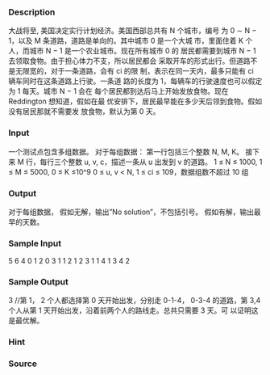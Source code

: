 
### Description
大战将至, 美国决定实行计划经济。美国西部总共有 N 个城市，编号
为 0 ∼ N − 1，以及 M 条道路，道路是单向的。其中城市 0 是一个大城
市，里面住着 K 个人，而城市 N − 1 是一个农业城市。现在所有城市 0 的
居民都需要到城市 N − 1 去领取食物。由于担心体力不支，所以居民都会
采取开车的形式出行。但道路不是无限宽的，对于一条道路，会有 ci 的限
制，表示在同一天内，最多只能有 ci 辆车同时在这条道路上行驶。一条道
路的长度为 1，每辆车的行驶速度也可以假定为 1 每天。城市 N − 1 会在
每个居民都到达后马上开始发放食物。现在 Reddington 想知道，假如在最
优安排下，居民最早能在多少天后领到食物。假如没有居民那就不需要发
放食物，默认为第 0 天。


### Input
一个测试点包含多组数据。
对于每组数据：
第一行包括三个整数 N, M, K。
接下来 M 行，每行三个整数 u, v, c，描述一条从 u 出发到 v 的道路。
1 ≤ N ≤ 1000, 1 ≤ M ≤ 5000, 0 ≤ K ≤10^9
0 ≤ u, v < N, 1 ≤ ci ≤ 109，数据组数不超过 10 组


### Output
对于每组数据，
假如无解，输出”No solution”，不包括引号。
假如有解，输出最早的天数。

### Sample Input
5 6 4 
0 1 2
0 3 1
1 2 1
2 3 1
1 4 1
3 4 2
### Sample Output
3
//第 1， 2 个人都选择第 0 天开始出发，分别走 0-1-4， 0-3-4 的道路，第
3,4 个人从第 1 天开始出发，沿着前两个人的路线走。总共只需要 3 天。可
以证明这是最优解。
### Hint

### Source
